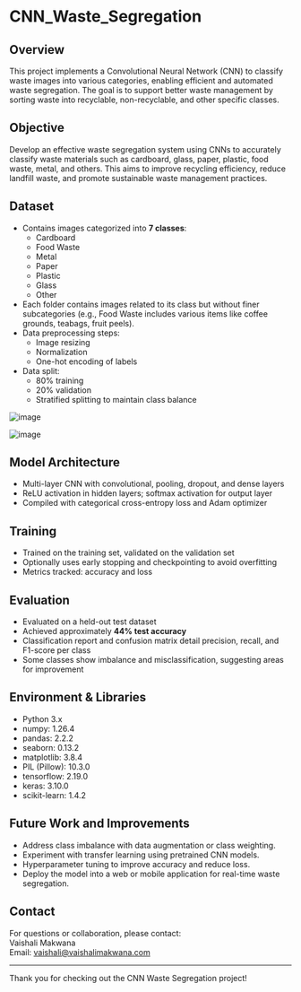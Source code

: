 # CNN_Waste_Segregation

## Overview
This project implements a Convolutional Neural Network (CNN) to classify waste images into various categories, enabling efficient and automated waste segregation. The goal is to support better waste management by sorting waste into recyclable, non-recyclable, and other specific classes.

## Objective
Develop an effective waste segregation system using CNNs to accurately classify waste materials such as cardboard, glass, paper, plastic, food waste, metal, and others. This aims to improve recycling efficiency, reduce landfill waste, and promote sustainable waste management practices.

## Dataset
- Contains images categorized into **7 classes**:
  - Cardboard
  - Food Waste
  - Metal
  - Paper
  - Plastic
  - Glass
  - Other
- Each folder contains images related to its class but without finer subcategories (e.g., Food Waste includes various items like coffee grounds, teabags, fruit peels).
- Data preprocessing steps:
  - Image resizing
  - Normalization
  - One-hot encoding of labels
- Data split:
  - 80% training
  - 20% validation
  - Stratified splitting to maintain class balance
    
![image](https://github.com/user-attachments/assets/19a39b6b-b089-4fb0-a8e4-8ac90d37d30b)
    
![image](https://github.com/user-attachments/assets/0be2bb76-0907-4577-9f96-70faeb5628db)


## Model Architecture
- Multi-layer CNN with convolutional, pooling, dropout, and dense layers
- ReLU activation in hidden layers; softmax activation for output layer
- Compiled with categorical cross-entropy loss and Adam optimizer

## Training
- Trained on the training set, validated on the validation set
- Optionally uses early stopping and checkpointing to avoid overfitting
- Metrics tracked: accuracy and loss

## Evaluation
- Evaluated on a held-out test dataset
- Achieved approximately **44% test accuracy**
- Classification report and confusion matrix detail precision, recall, and F1-score per class
- Some classes show imbalance and misclassification, suggesting areas for improvement

## Environment & Libraries
- Python 3.x
- numpy: 1.26.4  
- pandas: 2.2.2  
- seaborn: 0.13.2  
- matplotlib: 3.8.4  
- PIL (Pillow): 10.3.0  
- tensorflow: 2.19.0  
- keras: 3.10.0  
- scikit-learn: 1.4.2  

## Future Work and Improvements
- Address class imbalance with data augmentation or class weighting.
- Experiment with transfer learning using pretrained CNN models.
- Hyperparameter tuning to improve accuracy and reduce loss.
- Deploy the model into a web or mobile application for real-time waste segregation.

## Contact
For questions or collaboration, please contact:  
Vaishali Makwana  
Email: vaishali@vaishalimakwana.com

---

Thank you for checking out the CNN Waste Segregation project!

